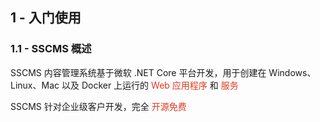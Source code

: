 ## 1 - 入门使用

### 1.1 - SSCMS 概述

SSCMS 内容管理系统基于微软 .NET Core 平台开发，用于创建在 Windows、Linux、Mac 以及 Docker 上运行的 <span style="color: #e3371e">Web 应用程序</span> 和 <span style="color: #e3371e">服务</span> 

SSCMS 针对企业级客户开发，完全 <span style="color: #e3371e">开源免费</span> 

